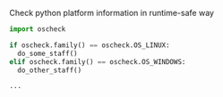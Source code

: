 Check python platform information in runtime-safe way

```Python
import oscheck

if oscheck.family() == oscheck.OS_LINUX:
  do_some_staff()
elif oscheck.family() == oscheck.OS_WINDOWS:
  do_other_staff()

...
```
